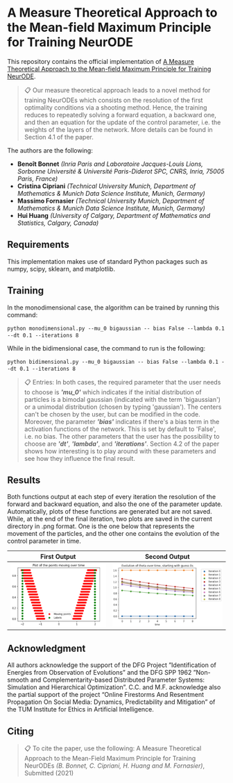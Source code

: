 # A Measure Theoretical Approach to the Mean-field Maximum Principle for Training NeurODE

This repository contains the official implementation of [A Measure Theoretical Approach to the Mean-field Maximum Principle for Training NeurODE](https://arxiv.org/). 

>📋  Our measure theoretical approach leads to a novel method for training NeurODEs which consists on the resolution of the first optimality conditions via a shooting method. Hence, the training reduces to repeatedly solving a forward equation, a backward one, and then an equation for the update of the control parameter, i.e. the weights of the layers of the network. More details can be found in Section 4.1 of the paper.

The authors are the following:
* **Benoît Bonnet** _(Inria Paris and Laboratoire Jacques-Louis Lions, Sorbonne Université & Université Paris-Diderot SPC, CNRS, Inria, 75005 Paris, France)_ 
* **Cristina Cipriani** _(Technical University Munich, Department of Mathematics & Munich Data Science Institute, Munich, Germany)_
* **Massimo Fornasier** _(Technical University Munich, Department of Mathematics & Munich Data Science Institute, Munich, Germany)_
* **Hui Huang** _(University of Calgary, Department of Mathematics and Statistics, Calgary, Canada)_

## Requirements

This implementation makes use of standard Python packages such as numpy, scipy, sklearn, and matplotlib.

## Training

In the monodimensional case, the algorithm can be trained by running this command:

```train
python monodimensional.py --mu_0 bigaussian -- bias False --lambda 0.1 --dt 0.1 --iterations 8
```
While in the bidimensional case, the command to run is the following:

```train
python bidimensional.py --mu_0 bigaussian -- bias False --lambda 0.1 --dt 0.1 --iterations 8
```

>📋  Entries: In both cases, the required parameter that the user needs to choose is _**'mu_0'**_ which indicates if the initial distribution of particles is a bimodal gaussian (indicated with the term 'bigaussian') or a unimodal distribution (chosen by typing 'gaussian'). The centers can't be chosen by the user, but can be modified in the code. Moreover, the parameter _**'bias'**_ indicates if there's a bias term in the activation functions of the network. This is set by default to 'False', i.e. no bias. The other parameters that the user has the possibility to choose are _**'dt'**_, _**'lambda'**_, and _**'iterations'**_. Section 4.2 of the paper shows how interesting is to play around with these parameters and see how they influence the final result.  

## Results

Both functions output at each step of every iteration the resolution of the forward and backward equation, and also the one of the parameter update. Automatically, plots of these functions are generated but are not saved. While, at the end of the final iteration, two plots are saved in the current directory in .png format. One is the one below that represents the movement of the particles, and the other one contains the evolution of the control parameter in time.

First Output             |  Second Output
:-------------------------:|:-------------------------:
![](https://github.com/CristinaCipriani/Mean-fieldPMP-NeurODE-training/blob/main/images/bimodal_evolution.PNG)  |  ![](https://github.com/CristinaCipriani/Mean-fieldPMP-NeurODE-training/blob/main/images/evolution_theta_from_zeros.png)

## Acknowledgment
All authors acknowledge the support of the DFG Project ”Identification of Energies from Observation of Evolutions” and the DFG SPP 1962 ”Non-smooth and Complementarity-based Distributed Parameter Systems: Simulation and Hierarchical Optimization”. C.C. and M.F. acknowledge also the partial support of the project “Online Firestorms And Resentment Propagation On Social Media: Dynamics, Predictability and Mitigation” of the TUM Institute for Ethics in Artificial Intelligence.

## Citing

>📋 To cite the paper, use the following:
A Measure Theoretical Approach to the Mean-Field Maximum Principle for Training NeurODEs _(B. Bonnet, C. Cipriani, H. Huang and M. Fornasier)_, Submitted (2021)
